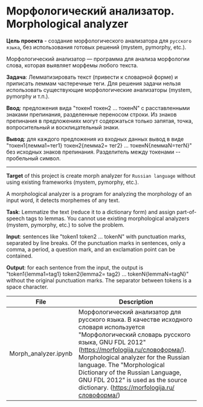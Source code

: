 # Морфологический анализатор.  Morphological analyzer

**Цель проекта** - создание морфологического анализатора для `русского языка`, без использования готовых решений (mystem, pymorphy, etc.).

Морфологический анализатор — программа для анализа морфологии слова, которая выявляет морфемы любого текста.

**Задача**: Лемматизировать текст (привести к словарной форме) и приписать леммам частеречные теги. Для решения задачи нельзя использовать существующие морфологические анализаторы (mystem, pymorphy и т.п.).

**Ввод**: предложения вида "токен1 токен2 ... токенN" с расставленными знаками препинания, разделенные переносом строки. Из знаков препинания в предложениях могут содержаться только запятая, точка, вопросительный и восклицательный знаки.

**Вывод**: для каждого предложения из входных данных вывод в виде "токен1{лемма1=тег1} токен2{лемма2= тег2} ... токенN{леммаN=тегN}" без исходных знаков препинания. Разделитель между токенами -- пробельный символ.

---------------------------------

**Target** of this project is create morph analyzer for `Russian language` without using existing frameworks (mystem, pymorphy, etc.).

A morphological analyzer is a program for analyzing the morphology of an input word, it detects morphemes of any text.

**Task**: Lemmatize the text (reduce it to a dictionary form) and assign part-of-speech tags to lemmas. You cannot use existing morphological analyzers (mystem, pymorphy, etc.) to solve the problem.

**Input**: sentences like "token1 token2 ... tokenN" with punctuation marks, separated by line breaks. Of the punctuation marks in sentences, only a comma, a period, a question mark, and an exclamation point can be contained.

**Output**: for each sentence from the input, the output is "token1{lemma1=tag1} token2{lemma2= tag2} ... tokenN{lemmaN=tagN}" without the original punctuation marks. The separator between tokens is a space character.



| File | Description |
| --- | --- |
| Morph_analyzer.ipynb | Морфологический анализатор для русского языка. В качестве исходного словаря используется "Морфологический словарь русского языка, GNU FDL 2012" (https://morfologija.ru/словоформа/).   Morphological analyzer for the Russian language. The "Morphological Dictionary of the Russian Language, GNU FDL 2012" is used as the source dictionary. (https://morfologija.ru/словоформа/) |
